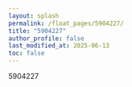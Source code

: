 ```yaml
---
layout: splash
permalink: /float_pages/5904227/
title: "5904227"
author_profile: false
last_modified_at: 2025-06-13
toc: false
---
```

 
5904227
